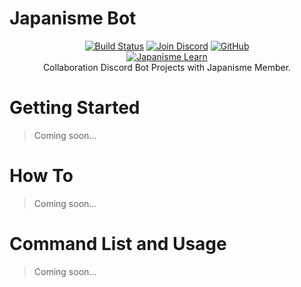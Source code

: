 # Japanisme Bot

<p align="center">
  <a href="https://travis-ci.org/japanisme/japanisme-bot"><img src="https://travis-ci.org/japanisme/japanisme-bot.svg?branch=master" alt="Build Status"></a>
  <a href="https://discord.gg/GsBAb3W"><img src="https://discordapp.com/api/guilds/578905611773935622/embed.png" alt="Join Discord"></a>
  <a href="https://github.com/japanisme/japanisme-bot"><img src="https://img.shields.io/github/license/japanisme/japanisme-bot?label=license&style=flat-square" alt="GitHub"></a>
  <br />
  <a href="https://discord.gg/GsBAb3W" target="_blank">
    <img src="https://avatars1.githubusercontent.com/u/53266719?s=400&u=6453bea7434f5c8cc2ed4b86c412a24f4c6c6869" alt="Japanisme Learn">
  </a>
  <br />
  Collaboration Discord Bot Projects with Japanisme Member.
  <br />

</p>

# Getting Started

> Coming soon...

# How To

> Coming soon...

# Command List and Usage

> Coming soon...
